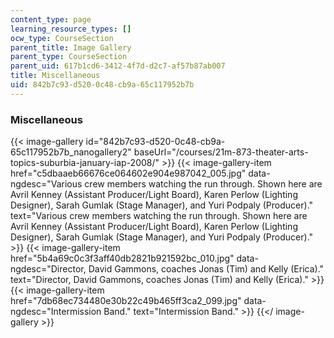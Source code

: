 ```yaml
---
content_type: page
learning_resource_types: []
ocw_type: CourseSection
parent_title: Image Gallery
parent_type: CourseSection
parent_uid: 617b1cd6-3412-4f7d-d2c7-af57b87ab007
title: Miscellaneous
uid: 842b7c93-d520-0c48-cb9a-65c117952b7b
---
```


### Miscellaneous
{{< image-gallery id="842b7c93-d520-0c48-cb9a-65c117952b7b_nanogallery2" baseUrl="/courses/21m-873-theater-arts-topics-suburbia-january-iap-2008/" >}}
{{< image-gallery-item href="c5dbaaeb66676ce064602e904e987042_005.jpg" data-ngdesc="Various crew members watching the run through. Shown here are Avril Kenney (Assistant Producer/Light Board), Karen Perlow (Lighting Designer), Sarah Gumlak (Stage Manager), and Yuri Podpaly (Producer)." text="Various crew members watching the run through. Shown here are Avril Kenney (Assistant Producer/Light Board), Karen Perlow (Lighting Designer), Sarah Gumlak (Stage Manager), and Yuri Podpaly (Producer)." >}}
{{< image-gallery-item href="5b4a69c0c3f3aff40db2821b921592bc_010.jpg" data-ngdesc="Director, David Gammons, coaches Jonas (Tim) and Kelly (Erica)." text="Director, David Gammons, coaches Jonas (Tim) and Kelly (Erica)." >}}
{{< image-gallery-item href="7db68ec734480e30b22c49b465ff3ca2_099.jpg" data-ngdesc="Intermission Band." text="Intermission Band." >}}
{{</ image-gallery >}}